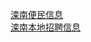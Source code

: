   
[滦南便民信息](http://www.dianyue.me/archives/683/yyldjudvme6ckj84/)  
[滦南本地招聘信息](http://www.dianyue.me/archives/149/q5e1u2mkf93hkcfg/)